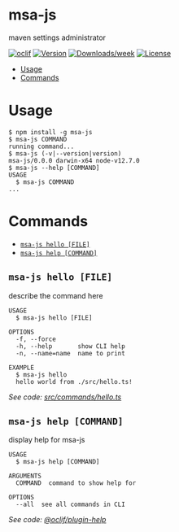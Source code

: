 msa-js
======

maven settings administrator

[![oclif](https://img.shields.io/badge/cli-oclif-brightgreen.svg)](https://oclif.io)
[![Version](https://img.shields.io/npm/v/msa-js.svg)](https://npmjs.org/package/msa-js)
[![Downloads/week](https://img.shields.io/npm/dw/msa-js.svg)](https://npmjs.org/package/msa-js)
[![License](https://img.shields.io/npm/l/msa-js.svg)](https://github.com/Gunmer/msa-js/blob/master/package.json)

<!-- toc -->
* [Usage](#usage)
* [Commands](#commands)
<!-- tocstop -->
# Usage
<!-- usage -->
```sh-session
$ npm install -g msa-js
$ msa-js COMMAND
running command...
$ msa-js (-v|--version|version)
msa-js/0.0.0 darwin-x64 node-v12.7.0
$ msa-js --help [COMMAND]
USAGE
  $ msa-js COMMAND
...
```
<!-- usagestop -->
# Commands
<!-- commands -->
* [`msa-js hello [FILE]`](#msa-js-hello-file)
* [`msa-js help [COMMAND]`](#msa-js-help-command)

## `msa-js hello [FILE]`

describe the command here

```
USAGE
  $ msa-js hello [FILE]

OPTIONS
  -f, --force
  -h, --help       show CLI help
  -n, --name=name  name to print

EXAMPLE
  $ msa-js hello
  hello world from ./src/hello.ts!
```

_See code: [src/commands/hello.ts](https://github.com/Gunmer/msa-js/blob/v0.0.0/src/commands/hello.ts)_

## `msa-js help [COMMAND]`

display help for msa-js

```
USAGE
  $ msa-js help [COMMAND]

ARGUMENTS
  COMMAND  command to show help for

OPTIONS
  --all  see all commands in CLI
```

_See code: [@oclif/plugin-help](https://github.com/oclif/plugin-help/blob/v2.2.1/src/commands/help.ts)_
<!-- commandsstop -->
